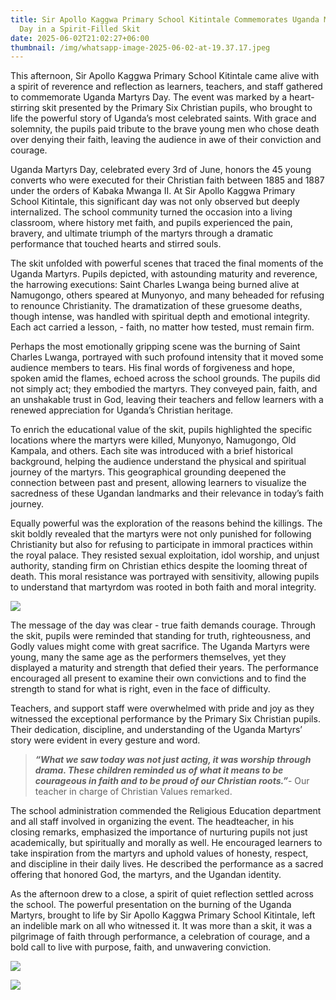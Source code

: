 ```yaml
---
title: Sir Apollo Kaggwa Primary School Kitintale Commemorates Uganda Martyrs
  Day in a Spirit-Filled Skit
date: 2025-06-02T21:02:27+06:00
thumbnail: /img/whatsapp-image-2025-06-02-at-19.37.17.jpeg
---
```

This afternoon, Sir Apollo Kaggwa Primary School Kitintale came alive with a spirit of reverence and reflection as learners, teachers, and staff gathered to commemorate Uganda Martyrs Day. The event was marked by a heart-stirring skit presented by the Primary Six Christian pupils, who brought to life the powerful story of Uganda’s most celebrated saints. With grace and solemnity, the pupils paid tribute to the brave young men who chose death over denying their faith, leaving the audience in awe of their conviction and courage.

Uganda Martyrs Day, celebrated every 3rd of June, honors the 45 young converts who were executed for their Christian faith between 1885 and 1887 under the orders of Kabaka Mwanga II. At Sir Apollo Kaggwa Primary School Kitintale, this significant day was not only observed but deeply internalized. The school community turned the occasion into a living classroom, where history met faith, and pupils experienced the pain, bravery, and ultimate triumph of the martyrs through a dramatic performance that touched hearts and stirred souls.

The skit unfolded with powerful scenes that traced the final moments of the Uganda Martyrs. Pupils depicted, with astounding maturity and reverence, the harrowing executions: Saint Charles Lwanga being burned alive at Namugongo, others speared at Munyonyo, and many beheaded for refusing to renounce Christianity. The dramatization of these gruesome deaths, though intense, was handled with spiritual depth and emotional integrity. Each act carried a lesson, - faith, no matter how tested, must remain firm.

Perhaps the most emotionally gripping scene was the burning of Saint Charles Lwanga, portrayed with such profound intensity that it moved some audience members to tears. His final words of forgiveness and hope, spoken amid the flames, echoed across the school grounds. The pupils did not simply act; they embodied the martyrs. They conveyed pain, faith, and an unshakable trust in God, leaving their teachers and fellow learners with a renewed appreciation for Uganda’s Christian heritage.

To enrich the educational value of the skit, pupils highlighted the specific locations where the martyrs were killed, Munyonyo, Namugongo, Old Kampala, and others. Each site was introduced with a brief historical background, helping the audience understand the physical and spiritual journey of the martyrs. This geographical grounding deepened the connection between past and present, allowing learners to visualize the sacredness of these Ugandan landmarks and their relevance in today’s faith journey.

Equally powerful was the exploration of the reasons behind the killings. The skit boldly revealed that the martyrs were not only punished for following Christianity but also for refusing to participate in immoral practices within the royal palace. They resisted sexual exploitation, idol worship, and unjust authority, standing firm on Christian ethics despite the looming threat of death. This moral resistance was portrayed with sensitivity, allowing pupils to understand that martyrdom was rooted in both faith and moral integrity.

![](/img/whatsapp-image-2025-06-02-at-19.37.17-1-.jpeg)

The message of the day was clear -  true faith demands courage. Through the skit, pupils were reminded that standing for truth, righteousness, and Godly values might come with great sacrifice. The Uganda Martyrs were young, many the same age as the performers themselves, yet they displayed a maturity and strength that defied their years. The performance encouraged all present to examine their own convictions and to find the strength to stand for what is right, even in the face of difficulty.

Teachers, and support staff were overwhelmed with pride and joy as they witnessed the exceptional performance by the Primary Six Christian pupils. Their dedication, discipline, and understanding of the Uganda Martyrs’ story were evident in every gesture and word. 

> ***“What we saw today was not just acting, it was worship through drama. These children reminded us of what it means to be courageous in faith and to be proud of our Christian roots.”***- Our teacher in charge of Christian Values remarked.

The school administration commended the Religious Education department and all staff involved in organizing the event. The headteacher, in his closing remarks, emphasized the importance of nurturing pupils not just academically, but spiritually and morally as well. He encouraged learners to take inspiration from the martyrs and uphold values of honesty, respect, and discipline in their daily lives. He described the performance as a sacred offering that honored God, the martyrs, and the Ugandan identity.

As the afternoon drew to a close, a spirit of quiet reflection settled across the school. The powerful presentation on the burning of the Uganda Martyrs, brought to life by Sir Apollo Kaggwa Primary School Kitintale, left an indelible mark on all who witnessed it. It was more than a skit, it was a pilgrimage of faith through performance, a celebration of courage, and a bold call to live with purpose, faith, and unwavering conviction.



![](/img/whatsapp-image-2025-06-02-at-19.37.17-3-.jpeg)

![](/img/whatsapp-image-2025-06-02-at-19.41.21.jpeg)
